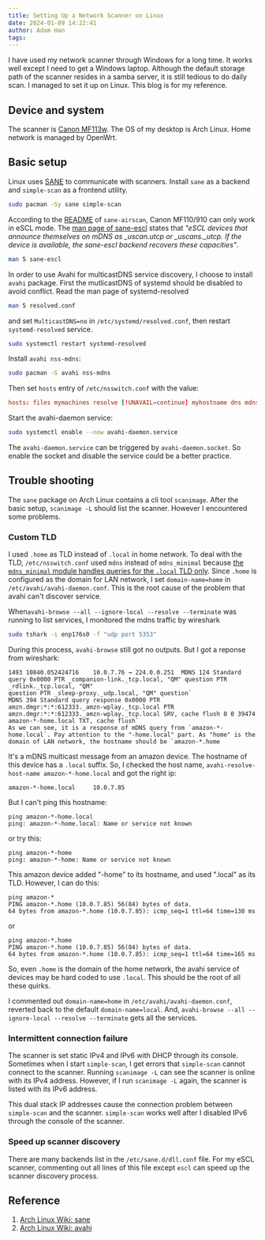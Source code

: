 ```yaml
---
title: Setting Up a Network Scanner on Linux
date: 2024-01-09 14:22:41
author: Adam Han
tags:
---
```


I have used my network scanner through Windows for a long time. It works well except I need to get a Windows laptop. Although the default storage path of the scanner resides in a samba server, it is still tedious to do daily scan. I managed to set it up on Linux. This blog is for my reference.

<!-- more -->

## Device and system
The scanner is [Canon MF113w](https://www.canon.ca/en/product?name=imageCLASS_MF113w&category=/en/products/Printers/Office-Printers/Small-Office-and-Home-Office/Black---White-Printers). The OS of my desktop is Arch Linux. Home network is managed by OpenWrt.

## Basic setup
Linux uses [SANE](http://www.sane-project.org/) to communicate with scanners. Install `sane` as a backend and `simple-scan` as a frontend utility.
```bash Install sane and simple-scan
sudo pacman -Sy sane simple-scan
```
According to the [README](https://github.com/alexpevzner/sane-airscan) of `sane-airscan`, Canon MF110/910 can only work in eSCL mode. The [man page of sane-escl](https://man.archlinux.org/man/extra/sane/sane-escl.5.en) states that *"eSCL devices that announce themselves on mDNS as _uscan.utcp or _uscans._utcp. If the device is available, the sane-escl backend recovers these capacities"*. 
```bash Read the man page of sane-escl through CLI
man 5 sane-escl
```
In order to use Avahi for multicastDNS service discovery, I choose to install `avahi` package. First the mutlicastDNS of systemd should be disabled to avoid conflict.
Read the man page of systemd-resolved
```bash
man 5 resolved.conf
```
and set `MulticastDNS=no` in `/etc/systemd/resolved.conf`, then restart `systemd-resolved` service.
```bash
sudo systemctl restart systemd-resolved
```
Install `avahi nss-mdns`:
```bash
sudo pacman -S avahi nss-mdns
```
Then set `hosts` entry of `/etc/nsswitch.conf` with the value:
```conf
hosts: files mymachines resolve [!UNAVAIL=continue] myhostname dns mdns [NOTFOUND=return]
```
Start the avahi-daemon service:
```bash
sudo systemctl enable --now avahi-daemon.service
```
The `avahi-daemon.service` can be triggered by `avahi-daemon.socket`. So enable the socket and disable the service could be a better practice.

## Trouble shooting
The `sane` package on Arch Linux contains a cli tool `scanimage`. After the basic setup, `scanimage -L` should list the scanner. However I encountered some problems.

### Custom TLD
I used `.home` as TLD instead of `.local` in home network. To deal with the TLD, `/etc/nsswitch.conf` used `mdns` instead of `mdns_minimal` because [the `mdns_minimal` module handles queries for the `.local` TLD only](https://wiki.archlinux.org/title/avahi#Configuring_mDNS_for_custom_TLD).
Since `.home` is configured as the domain for LAN network, I set `domain-name=home` in `/etc/avahi/avahi-daemon.conf`.  This is the root cause of the problem that avahi can't discover service.

When`avahi-browse --all --ignore-local --resolve --terminate` was running to list services, I monitored the mdns traffic by wireshark
```bash
sudo tshark -i enp176s0 -f "udp port 5353"
```
 During this process, `avahi-browse` still got no outputs. But I got a reponse from wireshark:
 ```
 1493 10840.052424716    10.0.7.76 → 224.0.0.251  MDNS 124 Standard query 0x0000 PTR _companion-link._tcp.local, "QM" question PTR _rdlink._tcp.local, "QM"
question PTR _sleep-proxy._udp.local, "QM" question`
 MDNS 394 Standard query response 0x0000 PTR amzn.dmgr:*:*:612333._amzn-wplay._tcp.local PTR amzn.dmgr:*:*:612333._amzn-wplay._tcp.local SRV, cache flush 0 0 39474 amazon-*-home.local TXT, cache flush`
As we can see, it is a response of mDNS query from `amazon-*-home.local`. Pay attention to the "-home.local" part. As "home" is the domain of LAN network, the hostname should be `amazon-*.home
```
It's a mDNS multicast message from an amazon device. The hostname of this device has a `.local` suffix.
So, I checked the host name, `avahi-resolve-host-name amazon-*-home.local` and got the right ip:
```
amazon-*-home.local     10.0.7.85
```
But I can't ping this hostname:
```
ping amazon-*-home.local
ping: amazon-*-home.local: Name or service not known
```
or try this:
```
ping amazon-*-home
ping: amazon-*-home: Name or service not known
```
This amazon device added "-home" to its hostname, and used ".local" as its TLD.
However, I can do this:
```
ping amazon-*
PING amazon-*.home (10.0.7.85) 56(84) bytes of data.
64 bytes from amazon-*.home (10.0.7.85): icmp_seq=1 ttl=64 time=130 ms
```
or
```
ping amazon-*.home
PING amazon-*.home (10.0.7.85) 56(84) bytes of data.
64 bytes from amazon-*.home (10.0.7.85): icmp_seq=1 ttl=64 time=165 ms
```

So, even `.home` is the domain of the home network, the avahi service of devices may be hard coded to use `.local`. This should be the root of all these quirks.

I commented out `domain-name=home` in `/etc/avahi/avahi-daemon.conf`, reverted back to the default `domain-name=local`. And, `avahi-browse --all --ignore-local --resolve --terminate` gets all the services.

### Intermittent connection failure
The scanner is set static IPv4 and IPv6 with DHCP through its console. Sometimes when I start `simple-scan`, I get errors that `simple-scan` cannot connect to the scanner. Running `scanimage -L` can see the scanner is online with its IPv4 address. However, if I run `scanimage -L` again, the scanner is listed with its IPv6 address. 

This dual stack IP addresses cause the connection problem between `simple-scan` and the scanner. `simple-scan` works well after I disabled IPv6 through the console of the scanner.

### Speed up scanner discovery 
There are many backends list in the `/etc/sane.d/dll.conf` file. For my eSCL scanner, commenting out all lines of this file except `escl` can speed up the scanner discovery process.

## Reference
1. [Arch Linux Wiki: sane](https://wiki.archlinux.org/title/SANE)
2. [Arch Linux Wiki: avahi](https://wiki.archlinux.org/title/avahi)
